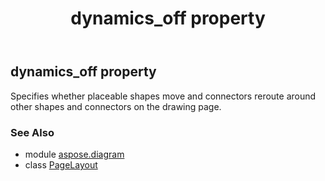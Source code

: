﻿---
title: dynamics_off property
second_title: Aspose.Diagram for Python via .NET API References
description: 
type: docs
weight: 90
url: /python-net/aspose.diagram/pagelayout/dynamics_off/
is_root: false
---

## dynamics_off property


Specifies whether placeable shapes move and connectors reroute around other shapes and connectors on the drawing page.

### See Also
* module [aspose.diagram](../../)
* class [PageLayout](/diagram/python-net/aspose.diagram/pagelayout)
